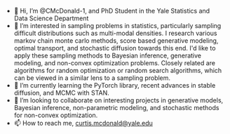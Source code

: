 - 👋 Hi, I’m @CMcDonald-1, and PhD Student in the Yale Statistics and Data Science Department
- 👀 I’m interested in sampling problems in statistics, particularly sampling difficult distributions such as multi-modal densities. I research various markov chain 
monte carlo methods, score based generative modeling, optimal transport, and stochastic diffusion towards this end. I'd like to apply these sampling methods to Bayesian 
inference, generative modeling, and non-convex optimization problems. Closely related are algorithms for random optimization
or random search algorithms, which can be viewed in a similar lens to a sampling problem. 
- 🌱 I’m currently learning the PyTorch library, recent advances in stable diffusion, and MCMC with STAN.
- 💞️ I’m looking to collaborate on interesting projects in generative models, Bayesian inference, non-parametric modeling, and stochastic methods for non-convex optimization.
- 📫 How to reach me, curtis.mcdonald@yale.edu

<!---
CMcDonald-1/CMcDonald-1 is a ✨ special ✨ repository because its `README.md` (this file) appears on your GitHub profile.
You can click the Preview link to take a look at your changes.
--->
